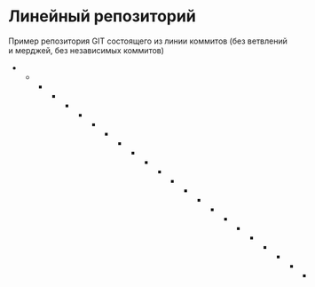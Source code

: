 # Линейный репозиторий
Пример репозитория GIT состоящего из линии коммитов (без ветвлений и мерджей, без независимых коммитов)
* - * - * - * - * - * - * - * - * - * - * - *
